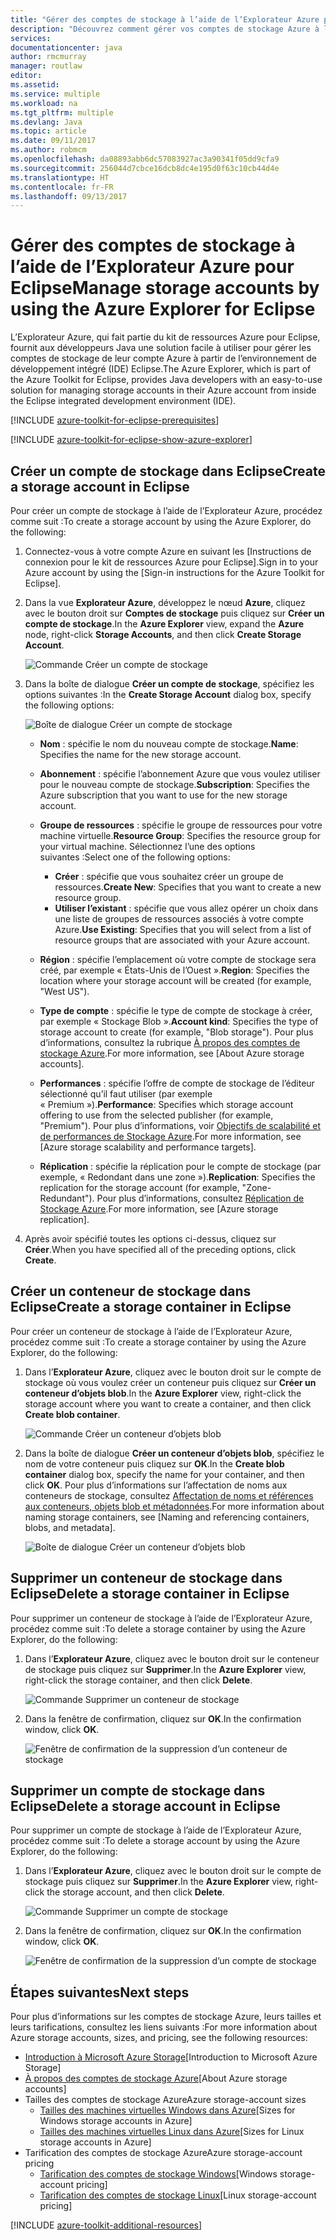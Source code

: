 ```yaml
---
title: "Gérer des comptes de stockage à l’aide de l’Explorateur Azure pour Eclipse"
description: "Découvrez comment gérer vos comptes de stockage Azure à l’aide de l’Explorateur Azure pour Eclipse."
services: 
documentationcenter: java
author: rmcmurray
manager: routlaw
editor: 
ms.assetid: 
ms.service: multiple
ms.workload: na
ms.tgt_pltfrm: multiple
ms.devlang: Java
ms.topic: article
ms.date: 09/11/2017
ms.author: robmcm
ms.openlocfilehash: da08893abb6dc57083927ac3a90341f05dd9cfa9
ms.sourcegitcommit: 256044d7cbce16dcb8dc4e195d0f63c10cb44d4e
ms.translationtype: HT
ms.contentlocale: fr-FR
ms.lasthandoff: 09/13/2017
---
```

# <a name="manage-storage-accounts-by-using-the-azure-explorer-for-eclipse"></a><span data-ttu-id="25964-103">Gérer des comptes de stockage à l’aide de l’Explorateur Azure pour Eclipse</span><span class="sxs-lookup"><span data-stu-id="25964-103">Manage storage accounts by using the Azure Explorer for Eclipse</span></span>

<span data-ttu-id="25964-104">L’Explorateur Azure, qui fait partie du kit de ressources Azure pour Eclipse, fournit aux développeurs Java une solution facile à utiliser pour gérer les comptes de stockage de leur compte Azure à partir de l’environnement de développement intégré (IDE) Eclipse.</span><span class="sxs-lookup"><span data-stu-id="25964-104">The Azure Explorer, which is part of the Azure Toolkit for Eclipse, provides Java developers with an easy-to-use solution for managing storage accounts in their Azure account from inside the Eclipse integrated development environment (IDE).</span></span>

[!INCLUDE [azure-toolkit-for-eclipse-prerequisites](../includes/azure-toolkit-for-eclipse-prerequisites.md)]

[!INCLUDE [azure-toolkit-for-eclipse-show-azure-explorer](../includes/azure-toolkit-for-eclipse-show-azure-explorer.md)]

## <a name="create-a-storage-account-in-eclipse"></a><span data-ttu-id="25964-105">Créer un compte de stockage dans Eclipse</span><span class="sxs-lookup"><span data-stu-id="25964-105">Create a storage account in Eclipse</span></span>

<span data-ttu-id="25964-106">Pour créer un compte de stockage à l’aide de l’Explorateur Azure, procédez comme suit :</span><span class="sxs-lookup"><span data-stu-id="25964-106">To create a storage account by using the Azure Explorer, do the following:</span></span>

1. <span data-ttu-id="25964-107">Connectez-vous à votre compte Azure en suivant les [Instructions de connexion pour le kit de ressources Azure pour Eclipse].</span><span class="sxs-lookup"><span data-stu-id="25964-107">Sign in to your Azure account by using the [Sign-in instructions for the Azure Toolkit for Eclipse].</span></span>

1. <span data-ttu-id="25964-108">Dans la vue **Explorateur Azure**, développez le nœud **Azure**, cliquez avec le bouton droit sur **Comptes de stockage** puis cliquez sur **Créer un compte de stockage**.</span><span class="sxs-lookup"><span data-stu-id="25964-108">In the **Azure Explorer** view, expand the **Azure** node, right-click **Storage Accounts**, and then click **Create Storage Account**.</span></span>

   ![Commande Créer un compte de stockage][CS01]

1. <span data-ttu-id="25964-110">Dans la boîte de dialogue **Créer un compte de stockage**, spécifiez les options suivantes :</span><span class="sxs-lookup"><span data-stu-id="25964-110">In the **Create Storage Account** dialog box, specify the following options:</span></span>

   ![Boîte de dialogue Créer un compte de stockage][CS02]

   * <span data-ttu-id="25964-112">**Nom** : spécifie le nom du nouveau compte de stockage.</span><span class="sxs-lookup"><span data-stu-id="25964-112">**Name**: Specifies the name for the new storage account.</span></span>

   * <span data-ttu-id="25964-113">**Abonnement** : spécifie l’abonnement Azure que vous voulez utiliser pour le nouveau compte de stockage.</span><span class="sxs-lookup"><span data-stu-id="25964-113">**Subscription**: Specifies the Azure subscription that you want to use for the new storage account.</span></span>

   * <span data-ttu-id="25964-114">**Groupe de ressources** : spécifie le groupe de ressources pour votre machine virtuelle.</span><span class="sxs-lookup"><span data-stu-id="25964-114">**Resource Group**: Specifies the resource group for your virtual machine.</span></span> <span data-ttu-id="25964-115">Sélectionnez l’une des options suivantes :</span><span class="sxs-lookup"><span data-stu-id="25964-115">Select one of the following options:</span></span>
      * <span data-ttu-id="25964-116">**Créer** : spécifie que vous souhaitez créer un groupe de ressources.</span><span class="sxs-lookup"><span data-stu-id="25964-116">**Create New**: Specifies that you want to create a new resource group.</span></span>
      * <span data-ttu-id="25964-117">**Utiliser l’existant** : spécifie que vous allez opérer un choix dans une liste de groupes de ressources associés à votre compte Azure.</span><span class="sxs-lookup"><span data-stu-id="25964-117">**Use Existing**: Specifies that you will select from a list of resource groups that are associated with your Azure account.</span></span>

   * <span data-ttu-id="25964-118">**Région** : spécifie l’emplacement où votre compte de stockage sera créé, par exemple « États-Unis de l’Ouest ».</span><span class="sxs-lookup"><span data-stu-id="25964-118">**Region**: Specifies the location where your storage account will be created (for example, "West US").</span></span>

   * <span data-ttu-id="25964-119">**Type de compte** : spécifie le type de compte de stockage à créer, par exemple « Stockage Blob ».</span><span class="sxs-lookup"><span data-stu-id="25964-119">**Account kind**: Specifies the type of storage account to create (for example, "Blob storage").</span></span> <span data-ttu-id="25964-120">Pour plus d’informations, consultez la rubrique [À propos des comptes de stockage Azure].</span><span class="sxs-lookup"><span data-stu-id="25964-120">For more information, see [About Azure storage accounts].</span></span>

   * <span data-ttu-id="25964-121">**Performances** : spécifie l’offre de compte de stockage de l’éditeur sélectionné qu’il faut utiliser (par exemple « Premium »).</span><span class="sxs-lookup"><span data-stu-id="25964-121">**Performance**: Specifies which storage account offering to use from the selected publisher (for example, "Premium").</span></span> <span data-ttu-id="25964-122">Pour plus d’informations, voir [Objectifs de scalabilité et de performances de Stockage Azure].</span><span class="sxs-lookup"><span data-stu-id="25964-122">For more information, see [Azure storage scalability and performance targets].</span></span>

   * <span data-ttu-id="25964-123">**Réplication** : spécifie la réplication pour le compte de stockage (par exemple, « Redondant dans une zone »).</span><span class="sxs-lookup"><span data-stu-id="25964-123">**Replication**: Specifies the replication for the storage account (for example, "Zone-Redundant").</span></span> <span data-ttu-id="25964-124">Pour plus d’informations, consultez [Réplication de Stockage Azure].</span><span class="sxs-lookup"><span data-stu-id="25964-124">For more information, see [Azure storage replication].</span></span>

1. <span data-ttu-id="25964-125">Après avoir spécifié toutes les options ci-dessus, cliquez sur **Créer**.</span><span class="sxs-lookup"><span data-stu-id="25964-125">When you have specified all of the preceding options, click **Create**.</span></span>

## <a name="create-a-storage-container-in-eclipse"></a><span data-ttu-id="25964-126">Créer un conteneur de stockage dans Eclipse</span><span class="sxs-lookup"><span data-stu-id="25964-126">Create a storage container in Eclipse</span></span>

<span data-ttu-id="25964-127">Pour créer un conteneur de stockage à l’aide de l’Explorateur Azure, procédez comme suit :</span><span class="sxs-lookup"><span data-stu-id="25964-127">To create a storage container by using the Azure Explorer, do the following:</span></span>

1. <span data-ttu-id="25964-128">Dans l’**Explorateur Azure**, cliquez avec le bouton droit sur le compte de stockage où vous voulez créer un conteneur puis cliquez sur **Créer un conteneur d’objets blob**.</span><span class="sxs-lookup"><span data-stu-id="25964-128">In the **Azure Explorer** view, right-click the storage account where you want to create a container, and then click **Create blob container**.</span></span>

   ![Commande Créer un conteneur d’objets blob][CC01]

1. <span data-ttu-id="25964-130">Dans la boîte de dialogue **Créer un conteneur d’objets blob**, spécifiez le nom de votre conteneur puis cliquez sur **OK**.</span><span class="sxs-lookup"><span data-stu-id="25964-130">In the **Create blob container** dialog box, specify the name for your container, and then click **OK**.</span></span> <span data-ttu-id="25964-131">Pour plus d’informations sur l’affectation de noms aux conteneurs de stockage, consultez [Affectation de noms et références aux conteneurs, objets blob et métadonnées].</span><span class="sxs-lookup"><span data-stu-id="25964-131">For more information about naming storage containers, see [Naming and referencing containers, blobs, and metadata].</span></span>

   ![Boîte de dialogue Créer un conteneur d’objets blob][CC02]

## <a name="delete-a-storage-container-in-eclipse"></a><span data-ttu-id="25964-133">Supprimer un conteneur de stockage dans Eclipse</span><span class="sxs-lookup"><span data-stu-id="25964-133">Delete a storage container in Eclipse</span></span>

<span data-ttu-id="25964-134">Pour supprimer un conteneur de stockage à l’aide de l’Explorateur Azure, procédez comme suit :</span><span class="sxs-lookup"><span data-stu-id="25964-134">To delete a storage container by using the Azure Explorer, do the following:</span></span>

1. <span data-ttu-id="25964-135">Dans l’**Explorateur Azure**, cliquez avec le bouton droit sur le conteneur de stockage puis cliquez sur **Supprimer**.</span><span class="sxs-lookup"><span data-stu-id="25964-135">In the **Azure Explorer** view, right-click the storage container, and then click **Delete**.</span></span>

   ![Commande Supprimer un conteneur de stockage][DC01]

1. <span data-ttu-id="25964-137">Dans la fenêtre de confirmation, cliquez sur **OK**.</span><span class="sxs-lookup"><span data-stu-id="25964-137">In the confirmation window, click **OK**.</span></span>

   ![Fenêtre de confirmation de la suppression d’un conteneur de stockage][DC02]

## <a name="delete-a-storage-account-in-eclipse"></a><span data-ttu-id="25964-139">Supprimer un compte de stockage dans Eclipse</span><span class="sxs-lookup"><span data-stu-id="25964-139">Delete a storage account in Eclipse</span></span>

<span data-ttu-id="25964-140">Pour supprimer un compte de stockage à l’aide de l’Explorateur Azure, procédez comme suit :</span><span class="sxs-lookup"><span data-stu-id="25964-140">To delete a storage account by using the Azure Explorer, do the following:</span></span>

1. <span data-ttu-id="25964-141">Dans l’**Explorateur Azure**, cliquez avec le bouton droit sur le compte de stockage puis cliquez sur **Supprimer**.</span><span class="sxs-lookup"><span data-stu-id="25964-141">In the **Azure Explorer** view, right-click the storage account, and then click **Delete**.</span></span>

   ![Commande Supprimer un compte de stockage][DS01]

1. <span data-ttu-id="25964-143">Dans la fenêtre de confirmation, cliquez sur **OK**.</span><span class="sxs-lookup"><span data-stu-id="25964-143">In the confirmation window, click **OK**.</span></span>

   ![Fenêtre de confirmation de la suppression d’un compte de stockage][DS02]

## <a name="next-steps"></a><span data-ttu-id="25964-145">Étapes suivantes</span><span class="sxs-lookup"><span data-stu-id="25964-145">Next steps</span></span>

<span data-ttu-id="25964-146">Pour plus d’informations sur les comptes de stockage Azure, leurs tailles et leurs tarifications, consultez les liens suivants :</span><span class="sxs-lookup"><span data-stu-id="25964-146">For more information about Azure storage accounts, sizes, and pricing, see the following resources:</span></span>

* <span data-ttu-id="25964-147">[Introduction à Microsoft Azure Storage]</span><span class="sxs-lookup"><span data-stu-id="25964-147">[Introduction to Microsoft Azure Storage]</span></span>
* <span data-ttu-id="25964-148">[À propos des comptes de stockage Azure]</span><span class="sxs-lookup"><span data-stu-id="25964-148">[About Azure storage accounts]</span></span>
* <span data-ttu-id="25964-149">Tailles des comptes de stockage Azure</span><span class="sxs-lookup"><span data-stu-id="25964-149">Azure storage-account sizes</span></span>
  * <span data-ttu-id="25964-150">[Tailles des machines virtuelles Windows dans Azure]</span><span class="sxs-lookup"><span data-stu-id="25964-150">[Sizes for Windows storage accounts in Azure]</span></span>
  * <span data-ttu-id="25964-151">[Tailles des machines virtuelles Linux dans Azure]</span><span class="sxs-lookup"><span data-stu-id="25964-151">[Sizes for Linux storage accounts in Azure]</span></span>
* <span data-ttu-id="25964-152">Tarification des comptes de stockage Azure</span><span class="sxs-lookup"><span data-stu-id="25964-152">Azure storage-account pricing</span></span>
  * <span data-ttu-id="25964-153">[Tarification des comptes de stockage Windows]</span><span class="sxs-lookup"><span data-stu-id="25964-153">[Windows storage-account pricing]</span></span>
  * <span data-ttu-id="25964-154">[Tarification des comptes de stockage Linux]</span><span class="sxs-lookup"><span data-stu-id="25964-154">[Linux storage-account pricing]</span></span>

[!INCLUDE [azure-toolkit-additional-resources](../includes/azure-toolkit-additional-resources.md)]

<!-- URL List -->

[Introduction à Microsoft Azure Storage]: /azure/storage/storage-introduction
[À propos des comptes de stockage Azure]: /azure/storage/storage-create-storage-account
[Réplication de Stockage Azure]: /azure/storage/storage-redundancy
[Objectifs de scalabilité et de performances de Stockage Azure]: /azure/storage/storage-scalability-targets
[Affectation de noms et références aux conteneurs, objets blob et métadonnées]: http://go.microsoft.com/fwlink/?LinkId=255555

[Tailles des machines virtuelles Windows dans Azure]: /azure/virtual-machines/virtual-machines-windows-sizes
[Tailles des machines virtuelles Linux dans Azure]: /azure/virtual-machines/virtual-machines-linux-sizes
[Tarification des comptes de stockage Windows]: /pricing/details/virtual-machines/windows/
[Tarification des comptes de stockage Linux]: /pricing/details/virtual-machines/linux/

<!-- IMG List -->

[CS01]: media/azure-toolkit-for-eclipse-managing-storage-accounts-using-azure-explorer/CS01.png
[CS02]: media/azure-toolkit-for-eclipse-managing-storage-accounts-using-azure-explorer/CS02.png
[CC01]: media/azure-toolkit-for-eclipse-managing-storage-accounts-using-azure-explorer/CC01.png
[CC02]: media/azure-toolkit-for-eclipse-managing-storage-accounts-using-azure-explorer/CC02.png

[DS01]: media/azure-toolkit-for-eclipse-managing-storage-accounts-using-azure-explorer/DS01.png
[DS02]: media/azure-toolkit-for-eclipse-managing-storage-accounts-using-azure-explorer/DS02.png
[DC01]: media/azure-toolkit-for-eclipse-managing-storage-accounts-using-azure-explorer/DC01.png
[DC02]: media/azure-toolkit-for-eclipse-managing-storage-accounts-using-azure-explorer/DC02.png
